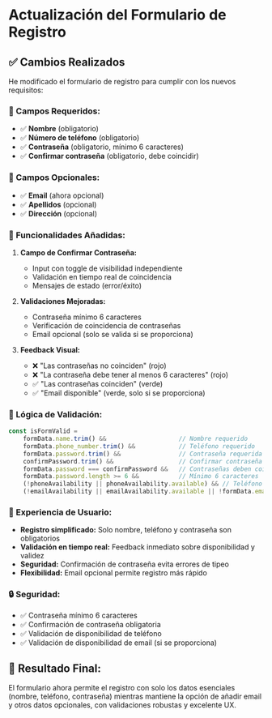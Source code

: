 # Actualización del Formulario de Registro

## ✅ **Cambios Realizados**

He modificado el formulario de registro para cumplir con los nuevos requisitos:

### **📝 Campos Requeridos:**
- ✅ **Nombre** (obligatorio)
- ✅ **Número de teléfono** (obligatorio)
- ✅ **Contraseña** (obligatorio, mínimo 6 caracteres)
- ✅ **Confirmar contraseña** (obligatorio, debe coincidir)

### **📝 Campos Opcionales:**
- ✅ **Email** (ahora opcional)
- ✅ **Apellidos** (opcional)
- ✅ **Dirección** (opcional)

### **🔧 Funcionalidades Añadidas:**

1. **Campo de Confirmar Contraseña:**
   - Input con toggle de visibilidad independiente
   - Validación en tiempo real de coincidencia
   - Mensajes de estado (error/éxito)

2. **Validaciones Mejoradas:**
   - Contraseña mínimo 6 caracteres
   - Verificación de coincidencia de contraseñas
   - Email opcional (solo se valida si se proporciona)

3. **Feedback Visual:**
   - ❌ "Las contraseñas no coinciden" (rojo)
   - ❌ "La contraseña debe tener al menos 6 caracteres" (rojo)
   - ✅ "Las contraseñas coinciden" (verde)
   - ✅ "Email disponible" (verde, solo si se proporciona)

### **🎯 Lógica de Validación:**

```typescript
const isFormValid = 
    formData.name.trim() &&                    // Nombre requerido
    formData.phone_number.trim() &&            // Teléfono requerido
    formData.password.trim() &&                // Contraseña requerida
    confirmPassword.trim() &&                  // Confirmar contraseña requerida
    formData.password === confirmPassword &&   // Contraseñas deben coincidir
    formData.password.length >= 6 &&           // Mínimo 6 caracteres
    (!phoneAvailability || phoneAvailability.available) && // Teléfono disponible
    (!emailAvailability || emailAvailability.available || !formData.email.trim()); // Email disponible si se proporciona
```

### **📱 Experiencia de Usuario:**

- **Registro simplificado:** Solo nombre, teléfono y contraseña son obligatorios
- **Validación en tiempo real:** Feedback inmediato sobre disponibilidad y validez
- **Seguridad:** Confirmación de contraseña evita errores de tipeo
- **Flexibilidad:** Email opcional permite registro más rápido

### **🔒 Seguridad:**

- ✅ Contraseña mínimo 6 caracteres
- ✅ Confirmación de contraseña obligatoria
- ✅ Validación de disponibilidad de teléfono
- ✅ Validación de disponibilidad de email (si se proporciona)

## 🚀 **Resultado Final:**

El formulario ahora permite el registro con solo los datos esenciales (nombre, teléfono, contraseña) mientras mantiene la opción de añadir email y otros datos opcionales, con validaciones robustas y excelente UX.